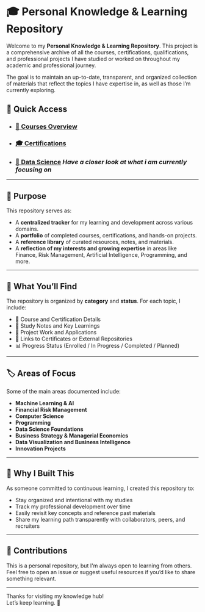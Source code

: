 # 🎓 Personal Knowledge & Learning Repository

Welcome to my **Personal Knowledge & Learning Repository**. This project is a comprehensive archive of all the courses, certifications, qualifications, and professional projects I have studied or worked on throughout my academic and professional journey.

The goal is to maintain an up-to-date, transparent, and organized collection of materials that reflect the topics I have expertise in, as well as those I’m currently exploring.


## 🔗 Quick Access

- ### [📘 Courses Overview](./Courses.md)
- ### [🎓 Certifications](./Certifications.md)
- ### [🔄 Data Science](./DataScience.md)       *Have a closer look at what i am currently focusing on*


---

## 🧭 Purpose

This repository serves as:

- A **centralized tracker** for my learning and development across various domains.
- A **portfolio** of completed courses, certifications, and hands-on projects.
- A **reference library** of curated resources, notes, and materials.
- A **reflection of my interests and growing expertise** in areas like Finance, Risk Management, Artificial Intelligence, Programming, and more.

---

## 📂 What You’ll Find

The repository is organized by **category** and **status**. For each topic, I include:

- 📜 Course and Certification Details  
- 🧠 Study Notes and Key Learnings  
- 🧪 Project Work and Applications  
- 🔗 Links to Certificates or External Repositories  
- 📊 Progress Status (Enrolled / In Progress / Completed / Planned)

---

## 🏷️ Areas of Focus

Some of the main areas documented include:

- **Machine Learning & AI**  
- **Financial Risk Management**    
- **Computer Science**  
- **Programming**
- **Data Science Foundations**  
- **Business Strategy & Managerial Economics**  
- **Data Visualization and Business Intelligence**  
- **Innovation Projects**

---

## 📌 Why I Built This

As someone committed to continuous learning, I created this repository to:

- Stay organized and intentional with my studies  
- Track my professional development over time  
- Easily revisit key concepts and reference past materials  
- Share my learning path transparently with collaborators, peers, and recruiters

---

## 🤝 Contributions

This is a personal repository, but I'm always open to learning from others.  
Feel free to open an issue or suggest useful resources if you’d like to share something relevant.

---

Thanks for visiting my knowledge hub!  
Let’s keep learning. 🚀
